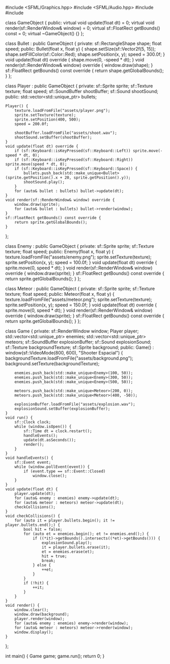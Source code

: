 #include <SFML/Graphics.hpp>
#include <SFML/Audio.hpp>
#include <vector>
#include <memory>

class GameObject {
public:
    virtual void update(float dt) = 0;
    virtual void render(sf::RenderWindow& window) = 0;
    virtual sf::FloatRect getBounds() const = 0;
    virtual ~GameObject() {}
};

class Bullet : public GameObject {
private:
    sf::RectangleShape shape;
    float speed;
public:
    Bullet(float x, float y) {
        shape.setSize(sf::Vector2f(5, 15));
        shape.setFillColor(sf::Color::Red);
        shape.setPosition(x, y);
        speed = 300.0f;
    }
    void update(float dt) override {
        shape.move(0, -speed * dt);
    }
    void render(sf::RenderWindow& window) override {
        window.draw(shape);
    }
    sf::FloatRect getBounds() const override {
        return shape.getGlobalBounds();
    }
};

class Player : public GameObject {
private:
    sf::Sprite sprite;
    sf::Texture texture;
    float speed;
    sf::SoundBuffer shootBuffer;
    sf::Sound shootSound;
public:
    std::vector<std::unique_ptr<Bullet>> bullets;

    Player() {
        texture.loadFromFile("assets/player.png");
        sprite.setTexture(texture);
        sprite.setPosition(400, 500);
        speed = 200.0f;

        shootBuffer.loadFromFile("assets/shoot.wav");
        shootSound.setBuffer(shootBuffer);
    }
    void update(float dt) override {
        if (sf::Keyboard::isKeyPressed(sf::Keyboard::Left)) sprite.move(-speed * dt, 0);
        if (sf::Keyboard::isKeyPressed(sf::Keyboard::Right)) sprite.move(speed * dt, 0);
        if (sf::Keyboard::isKeyPressed(sf::Keyboard::Space)) {
            bullets.push_back(std::make_unique<Bullet>(sprite.getPosition().x + 20, sprite.getPosition().y));
            shootSound.play();
        }
        for (auto& bullet : bullets) bullet->update(dt);
    }
    void render(sf::RenderWindow& window) override {
        window.draw(sprite);
        for (auto& bullet : bullets) bullet->render(window);
    }
    sf::FloatRect getBounds() const override {
        return sprite.getGlobalBounds();
    }
};

class Enemy : public GameObject {
private:
    sf::Sprite sprite;
    sf::Texture texture;
    float speed;
public:
    Enemy(float x, float y) {
        texture.loadFromFile("assets/enemy.png");
        sprite.setTexture(texture);
        sprite.setPosition(x, y);
        speed = 100.0f;
    }
    void update(float dt) override {
        sprite.move(0, speed * dt);
    }
    void render(sf::RenderWindow& window) override {
        window.draw(sprite);
    }
    sf::FloatRect getBounds() const override {
        return sprite.getGlobalBounds();
    }
};

class Meteor : public GameObject {
private:
    sf::Sprite sprite;
    sf::Texture texture;
    float speed;
public:
    Meteor(float x, float y) {
        texture.loadFromFile("assets/meteor.png");
        sprite.setTexture(texture);
        sprite.setPosition(x, y);
        speed = 150.0f;
    }
    void update(float dt) override {
        sprite.move(0, speed * dt);
    }
    void render(sf::RenderWindow& window) override {
        window.draw(sprite);
    }
    sf::FloatRect getBounds() const override {
        return sprite.getGlobalBounds();
    }
};

class Game {
private:
    sf::RenderWindow window;
    Player player;
    std::vector<std::unique_ptr<Enemy>> enemies;
    std::vector<std::unique_ptr<Meteor>> meteors;
    sf::SoundBuffer explosionBuffer;
    sf::Sound explosionSound;
    sf::Texture backgroundTexture;
    sf::Sprite background;
public:
    Game() : window(sf::VideoMode(800, 600), "Shooter Espacial") {
        backgroundTexture.loadFromFile("assets/background.png");
        background.setTexture(backgroundTexture);
        
        enemies.push_back(std::make_unique<Enemy>(100, 50));
        enemies.push_back(std::make_unique<Enemy>(300, 50));
        enemies.push_back(std::make_unique<Enemy>(500, 50));
        
        meteors.push_back(std::make_unique<Meteor>(200, 0));
        meteors.push_back(std::make_unique<Meteor>(400, -50));
        
        explosionBuffer.loadFromFile("assets/explosion.wav");
        explosionSound.setBuffer(explosionBuffer);
    }
    void run() {
        sf::Clock clock;
        while (window.isOpen()) {
            sf::Time dt = clock.restart();
            handleEvents();
            update(dt.asSeconds());
            render();
        }
    }
    void handleEvents() {
        sf::Event event;
        while (window.pollEvent(event)) {
            if (event.type == sf::Event::Closed)
                window.close();
        }
    }
    void update(float dt) {
        player.update(dt);
        for (auto& enemy : enemies) enemy->update(dt);
        for (auto& meteor : meteors) meteor->update(dt);
        checkCollisions();
    }
    void checkCollisions() {
        for (auto it = player.bullets.begin(); it != player.bullets.end();) {
            bool hit = false;
            for (auto et = enemies.begin(); et != enemies.end();) {
                if ((*it)->getBounds().intersects((*et)->getBounds())) {
                    explosionSound.play();
                    it = player.bullets.erase(it);
                    et = enemies.erase(et);
                    hit = true;
                    break;
                } else {
                    ++et;
                }
            }
            if (!hit) {
                ++it;
            }
        }
    }
    void render() {
        window.clear();
        window.draw(background);
        player.render(window);
        for (auto& enemy : enemies) enemy->render(window);
        for (auto& meteor : meteors) meteor->render(window);
        window.display();
    }
};

int main() {
    Game game;
    game.run();
    return 0;
}
